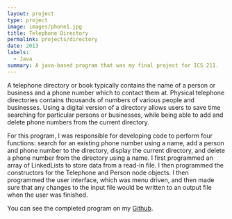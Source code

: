 ```yaml
---
layout: project
type: project
image: images/phone1.jpg
title: Telephone Directory
permalink: projects/directory
date: 2013
labels:
  - Java
summary: A java-based program that was my final project for ICS 211.
---
```


A telephone directory or book typically contains the name of a person or business and a phone number which to contact them at.  Physical telephone directories contains thousands of numbers of various people and businesses.  Using a digital version of a directory allows users to save time searching for particular persons or businesses, while being able to add and delete phone numbers from the current directory.

For this program, I was responsible for developing code to perform four functions: search for an existing phone number using a name, add a person and phone number to the directory, display the current directory, and delete a phone number from the directory using a name.  I first programmed an array of LinkedLists to store data from a read-in file. I then programmed the constructors for the Telephone and Person node objects. I then programmed the user interface, which was menu driven, and then made sure that any changes to the input file would be written to an output file when the user was finished.  

You can see the completed program on my [Github](https://github.com/mhsakuda/ICS-Projects/tree/master/Final%20Project).



